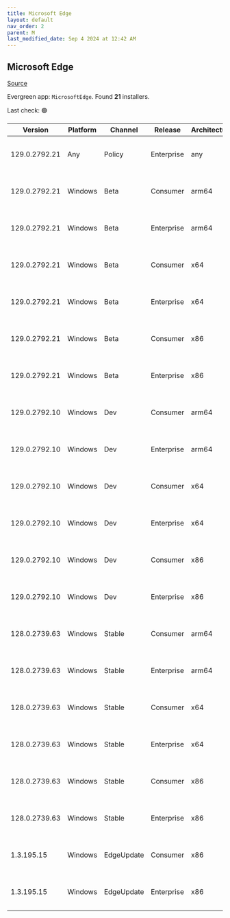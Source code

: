 ```yaml
---
title: Microsoft Edge
layout: default
nav_order: 2
parent: M
last_modified_date: Sep 4 2024 at 12:42 AM
---
```


## Microsoft Edge

[Source](https://www.microsoft.com/edge)

Evergreen app: `MicrosoftEdge`. Found **21** installers.

Last check: 🟢

| Version       | Platform | Channel    | Release    | Architecture | Hash                                                             | URI                                                                                                                                                                                                                                                                                                                      |
| ------------- | -------- | ---------- | ---------- | ------------ | ---------------------------------------------------------------- | ------------------------------------------------------------------------------------------------------------------------------------------------------------------------------------------------------------------------------------------------------------------------------------------------------------------------ |
| 129.0.2792.21 | Any      | Policy     | Enterprise | any          | 5050A280FB733857787EC3E229D221C69FC6307CFB9DD2CB376133A505CF03DB | [https://msedge.sf.dl.delivery.mp.microsoft.com/filestreamingservice/files/39dc2d4a-223f-4f37-b24b-41903af34461/MicrosoftEdgePolicyTemplates.cab](https://msedge.sf.dl.delivery.mp.microsoft.com/filestreamingservice/files/39dc2d4a-223f-4f37-b24b-41903af34461/MicrosoftEdgePolicyTemplates.cab)                       |
| 129.0.2792.21 | Windows  | Beta       | Consumer   | arm64        | BB22F31D7E4BAA6CED5A98A19F926D590E951139DA977C7F90CE08CFC3A868E7 | [https://msedge.sf.dl.delivery.mp.microsoft.com/filestreamingservice/files/7406e69c-b8a3-438e-9c5a-5b980118dd02/MicrosoftEdgeBetaEnterpriseARM64.msi](https://msedge.sf.dl.delivery.mp.microsoft.com/filestreamingservice/files/7406e69c-b8a3-438e-9c5a-5b980118dd02/MicrosoftEdgeBetaEnterpriseARM64.msi)               |
| 129.0.2792.21 | Windows  | Beta       | Enterprise | arm64        | BB22F31D7E4BAA6CED5A98A19F926D590E951139DA977C7F90CE08CFC3A868E7 | [https://msedge.sf.dl.delivery.mp.microsoft.com/filestreamingservice/files/7406e69c-b8a3-438e-9c5a-5b980118dd02/MicrosoftEdgeBetaEnterpriseARM64.msi](https://msedge.sf.dl.delivery.mp.microsoft.com/filestreamingservice/files/7406e69c-b8a3-438e-9c5a-5b980118dd02/MicrosoftEdgeBetaEnterpriseARM64.msi)               |
| 129.0.2792.21 | Windows  | Beta       | Consumer   | x64          | 60A843DE8AE951F853B3527053F046644BE4F6F8AFE1ADB8747C12CF0B6CC194 | [https://msedge.sf.dl.delivery.mp.microsoft.com/filestreamingservice/files/e66ad919-90fa-442e-959c-e694f8ed6fdb/MicrosoftEdgeBetaEnterpriseX64.msi](https://msedge.sf.dl.delivery.mp.microsoft.com/filestreamingservice/files/e66ad919-90fa-442e-959c-e694f8ed6fdb/MicrosoftEdgeBetaEnterpriseX64.msi)                   |
| 129.0.2792.21 | Windows  | Beta       | Enterprise | x64          | 60A843DE8AE951F853B3527053F046644BE4F6F8AFE1ADB8747C12CF0B6CC194 | [https://msedge.sf.dl.delivery.mp.microsoft.com/filestreamingservice/files/e66ad919-90fa-442e-959c-e694f8ed6fdb/MicrosoftEdgeBetaEnterpriseX64.msi](https://msedge.sf.dl.delivery.mp.microsoft.com/filestreamingservice/files/e66ad919-90fa-442e-959c-e694f8ed6fdb/MicrosoftEdgeBetaEnterpriseX64.msi)                   |
| 129.0.2792.21 | Windows  | Beta       | Consumer   | x86          | 5E71FF429F0D1F54108B454231630C59B3640B4B84386EA3A8F702C319417E42 | [https://msedge.sf.dl.delivery.mp.microsoft.com/filestreamingservice/files/2450541e-fb6e-4375-9db7-39eabf55907c/MicrosoftEdgeBetaEnterpriseX86.msi](https://msedge.sf.dl.delivery.mp.microsoft.com/filestreamingservice/files/2450541e-fb6e-4375-9db7-39eabf55907c/MicrosoftEdgeBetaEnterpriseX86.msi)                   |
| 129.0.2792.21 | Windows  | Beta       | Enterprise | x86          | 5E71FF429F0D1F54108B454231630C59B3640B4B84386EA3A8F702C319417E42 | [https://msedge.sf.dl.delivery.mp.microsoft.com/filestreamingservice/files/2450541e-fb6e-4375-9db7-39eabf55907c/MicrosoftEdgeBetaEnterpriseX86.msi](https://msedge.sf.dl.delivery.mp.microsoft.com/filestreamingservice/files/2450541e-fb6e-4375-9db7-39eabf55907c/MicrosoftEdgeBetaEnterpriseX86.msi)                   |
| 129.0.2792.10 | Windows  | Dev        | Consumer   | arm64        | 1581591777E745E0A1631CFD25780133A6F70BBAC52970345BA64DA13513E0BF | [https://msedge.sf.dl.delivery.mp.microsoft.com/filestreamingservice/files/8b66164c-ae4e-4ce1-821e-08cdae9fd9ad/MicrosoftEdgeDevEnterpriseARM64.msi](https://msedge.sf.dl.delivery.mp.microsoft.com/filestreamingservice/files/8b66164c-ae4e-4ce1-821e-08cdae9fd9ad/MicrosoftEdgeDevEnterpriseARM64.msi)                 |
| 129.0.2792.10 | Windows  | Dev        | Enterprise | arm64        | 1581591777E745E0A1631CFD25780133A6F70BBAC52970345BA64DA13513E0BF | [https://msedge.sf.dl.delivery.mp.microsoft.com/filestreamingservice/files/8b66164c-ae4e-4ce1-821e-08cdae9fd9ad/MicrosoftEdgeDevEnterpriseARM64.msi](https://msedge.sf.dl.delivery.mp.microsoft.com/filestreamingservice/files/8b66164c-ae4e-4ce1-821e-08cdae9fd9ad/MicrosoftEdgeDevEnterpriseARM64.msi)                 |
| 129.0.2792.10 | Windows  | Dev        | Consumer   | x64          | 37412A944074FD7A112DB54AA216F4D9DCBD8A019F1CFBEC6FBDAD6561C7669B | [https://msedge.sf.dl.delivery.mp.microsoft.com/filestreamingservice/files/72dea6c6-ce93-46e6-b85b-c91a52f44892/MicrosoftEdgeDevEnterpriseX64.msi](https://msedge.sf.dl.delivery.mp.microsoft.com/filestreamingservice/files/72dea6c6-ce93-46e6-b85b-c91a52f44892/MicrosoftEdgeDevEnterpriseX64.msi)                     |
| 129.0.2792.10 | Windows  | Dev        | Enterprise | x64          | 37412A944074FD7A112DB54AA216F4D9DCBD8A019F1CFBEC6FBDAD6561C7669B | [https://msedge.sf.dl.delivery.mp.microsoft.com/filestreamingservice/files/72dea6c6-ce93-46e6-b85b-c91a52f44892/MicrosoftEdgeDevEnterpriseX64.msi](https://msedge.sf.dl.delivery.mp.microsoft.com/filestreamingservice/files/72dea6c6-ce93-46e6-b85b-c91a52f44892/MicrosoftEdgeDevEnterpriseX64.msi)                     |
| 129.0.2792.10 | Windows  | Dev        | Consumer   | x86          | EB2A88257893E45143B3C3B784FD18B693C9C12A9CB32F8C7E7DA00AD0765210 | [https://msedge.sf.dl.delivery.mp.microsoft.com/filestreamingservice/files/3d307039-1b60-458f-9a69-06293dfcd7fc/MicrosoftEdgeDevEnterpriseX86.msi](https://msedge.sf.dl.delivery.mp.microsoft.com/filestreamingservice/files/3d307039-1b60-458f-9a69-06293dfcd7fc/MicrosoftEdgeDevEnterpriseX86.msi)                     |
| 129.0.2792.10 | Windows  | Dev        | Enterprise | x86          | EB2A88257893E45143B3C3B784FD18B693C9C12A9CB32F8C7E7DA00AD0765210 | [https://msedge.sf.dl.delivery.mp.microsoft.com/filestreamingservice/files/3d307039-1b60-458f-9a69-06293dfcd7fc/MicrosoftEdgeDevEnterpriseX86.msi](https://msedge.sf.dl.delivery.mp.microsoft.com/filestreamingservice/files/3d307039-1b60-458f-9a69-06293dfcd7fc/MicrosoftEdgeDevEnterpriseX86.msi)                     |
| 128.0.2739.63 | Windows  | Stable     | Consumer   | arm64        | 9698968D5DE6A945A07BFB387B842FD56BA056875747AC6D2249920891712D35 | [https://msedge.sf.dl.delivery.mp.microsoft.com/filestreamingservice/files/1e2af121-55fa-46c1-b446-a377ea47028c/MicrosoftEdgeEnterpriseARM64.msi](https://msedge.sf.dl.delivery.mp.microsoft.com/filestreamingservice/files/1e2af121-55fa-46c1-b446-a377ea47028c/MicrosoftEdgeEnterpriseARM64.msi)                       |
| 128.0.2739.63 | Windows  | Stable     | Enterprise | arm64        | 9698968D5DE6A945A07BFB387B842FD56BA056875747AC6D2249920891712D35 | [https://msedge.sf.dl.delivery.mp.microsoft.com/filestreamingservice/files/1e2af121-55fa-46c1-b446-a377ea47028c/MicrosoftEdgeEnterpriseARM64.msi](https://msedge.sf.dl.delivery.mp.microsoft.com/filestreamingservice/files/1e2af121-55fa-46c1-b446-a377ea47028c/MicrosoftEdgeEnterpriseARM64.msi)                       |
| 128.0.2739.63 | Windows  | Stable     | Consumer   | x64          | B693CC34EB10FC63AEB3D8C65B1AA3F023DE84754770E3B692F95DCA3A14D792 | [https://msedge.sf.dl.delivery.mp.microsoft.com/filestreamingservice/files/9d0afcd9-673f-4473-8ca1-3e8343752d19/MicrosoftEdgeEnterpriseX64.msi](https://msedge.sf.dl.delivery.mp.microsoft.com/filestreamingservice/files/9d0afcd9-673f-4473-8ca1-3e8343752d19/MicrosoftEdgeEnterpriseX64.msi)                           |
| 128.0.2739.63 | Windows  | Stable     | Enterprise | x64          | B693CC34EB10FC63AEB3D8C65B1AA3F023DE84754770E3B692F95DCA3A14D792 | [https://msedge.sf.dl.delivery.mp.microsoft.com/filestreamingservice/files/9d0afcd9-673f-4473-8ca1-3e8343752d19/MicrosoftEdgeEnterpriseX64.msi](https://msedge.sf.dl.delivery.mp.microsoft.com/filestreamingservice/files/9d0afcd9-673f-4473-8ca1-3e8343752d19/MicrosoftEdgeEnterpriseX64.msi)                           |
| 128.0.2739.63 | Windows  | Stable     | Consumer   | x86          | 3108376BCC5F3211E7AA30FF7E67066FAE95C8A5155BBB99863B0D0838AF0990 | [https://msedge.sf.dl.delivery.mp.microsoft.com/filestreamingservice/files/966c77a9-8e73-459a-afcc-8d3c18a0c141/MicrosoftEdgeEnterpriseX86.msi](https://msedge.sf.dl.delivery.mp.microsoft.com/filestreamingservice/files/966c77a9-8e73-459a-afcc-8d3c18a0c141/MicrosoftEdgeEnterpriseX86.msi)                           |
| 128.0.2739.63 | Windows  | Stable     | Enterprise | x86          | 3108376BCC5F3211E7AA30FF7E67066FAE95C8A5155BBB99863B0D0838AF0990 | [https://msedge.sf.dl.delivery.mp.microsoft.com/filestreamingservice/files/966c77a9-8e73-459a-afcc-8d3c18a0c141/MicrosoftEdgeEnterpriseX86.msi](https://msedge.sf.dl.delivery.mp.microsoft.com/filestreamingservice/files/966c77a9-8e73-459a-afcc-8d3c18a0c141/MicrosoftEdgeEnterpriseX86.msi)                           |
| 1.3.195.15    | Windows  | EdgeUpdate | Consumer   | x86          | 91F0DEEC7D7319E57477B74A7A5F4D17C15EB2924B53E05A5998D67ECC8201F2 | [https://msedge.sf.dl.delivery.mp.microsoft.com/filestreamingservice/files/932857a7-3fd2-460a-98b9-8625069e5697/MicrosoftEdgeUpdateSetup_X86_1.3.195.15.exe](https://msedge.sf.dl.delivery.mp.microsoft.com/filestreamingservice/files/932857a7-3fd2-460a-98b9-8625069e5697/MicrosoftEdgeUpdateSetup_X86_1.3.195.15.exe) |
| 1.3.195.15    | Windows  | EdgeUpdate | Enterprise | x86          | 91F0DEEC7D7319E57477B74A7A5F4D17C15EB2924B53E05A5998D67ECC8201F2 | [https://msedge.sf.dl.delivery.mp.microsoft.com/filestreamingservice/files/932857a7-3fd2-460a-98b9-8625069e5697/MicrosoftEdgeUpdateSetup_X86_1.3.195.15.exe](https://msedge.sf.dl.delivery.mp.microsoft.com/filestreamingservice/files/932857a7-3fd2-460a-98b9-8625069e5697/MicrosoftEdgeUpdateSetup_X86_1.3.195.15.exe) |

